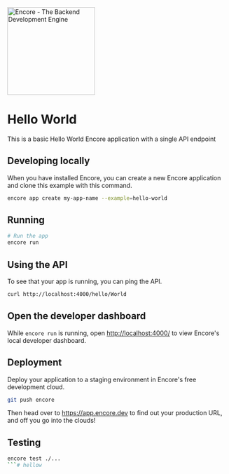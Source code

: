 <img width="200px" src="https://encore.dev/assets/branding/logo/logo.svg" alt="Encore - The Backend Development Engine" />

# Hello World

This is a basic Hello World Encore application with a single API endpoint

## Developing locally

When you have installed Encore, you can create a new Encore application and clone this example with this command.

```bash
encore app create my-app-name --example=hello-world
```


## Running

```bash
# Run the app
encore run
```

## Using the API

To see that your app is running, you can ping the API.

```bash
curl http://localhost:4000/hello/World
```

## Open the developer dashboard

While `encore run` is running, open <http://localhost:4000/> to view Encore's local developer dashboard.

## Deployment

Deploy your application to a staging environment in Encore's free development cloud.

```bash
git push encore
```

Then head over to <https://app.encore.dev> to find out your production URL, and off you go into the clouds!

## Testing

```bash
encore test ./...
```# hellow
